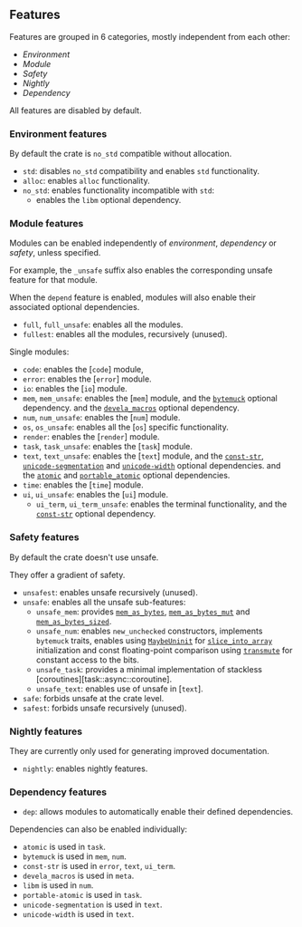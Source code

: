 ## Features

Features are grouped in 6 categories, mostly independent from each other:
- *Environment*
- *Module*
- *Safety*
- *Nightly*
- *Dependency*

All features are disabled by default.


### Environment features

By default the crate is `no_std` compatible without allocation.

- `std`: disables `no_std` compatibility and enables `std` functionality.
- `alloc`: enables `alloc` functionality.
- `no_std`: enables functionality incompatible with `std`:
  - enables the `libm` optional dependency.


### Module features

Modules can be enabled independently of *environment*, *dependency* or *safety*,
unless specified.

For example, the `_unsafe` suffix also enables the corresponding unsafe feature
for that module.

When the `depend` feature is enabled, modules will also enable their associated
optional dependencies.

- `full`, `full_unsafe`: enables all the modules.
- `fullest`: enables all the modules, recursively (unused).

Single modules:
- `code`: enables the [`code`] module,
- `error`: enables the [`error`] module.
- `io`: enables the [`io`] module.
- `mem`, `mem_unsafe`: enables the [`mem`] module,
  and the [`bytemuck`] optional dependency.
  and the [`devela_macros`] optional dependency.
- `num`, `num_unsafe`: enables the [`num`] module.
- `os`, `os_unsafe`: enables all the [`os`] specific functionality.
- `render`: enables the [`render`] module.
- `task`, `task_unsafe`: enables the [`task`] module.
- `text`, `text_unsafe`: enables the [`text`] module,
  and the [`const-str`], [`unicode-segmentation`] and [`unicode-width`] optional dependencies.
  and the [`atomic`] and [`portable_atomic`] optional dependencies.
- `time`: enables the [`time`] module.
- `ui`, `ui_unsafe`: enables the [`ui`] module.
  - `ui_term`, `ui_term_unsafe`: enables the terminal functionality,
    and the [`const-str`] optional dependency.


### Safety features

By default the crate doesn't use unsafe.

They offer a gradient of safety.

- `unsafest`: enables unsafe recursively (unused).
- `unsafe`: enables all the unsafe sub-features:
  - `unsafe_mem`: provides [`mem_as_bytes`], [`mem_as_bytes_mut`] and [`mem_as_bytes_sized`].
  - `unsafe_num`: enables `new_unchecked` constructors, implements `bytemuck` traits,
    enables using [`MaybeUninit`] for [`slice_into_array`] initialization and
    const floating-point comparison  using [`transmute`] for constant access to the bits.
  - `unsafe_task`: provides a minimal implementation of stackless
    [coroutines][task::async::coroutine].
  - `unsafe_text`: enables use of unsafe in [`text`].
- `safe`: forbids unsafe at the crate level.
- `safest`: forbids unsafe recursively (unused).


### Nightly features

They are currently only used for generating improved documentation.

- `nightly`: enables nightly features.


### Dependency features

- `dep`: allows modules to automatically enable their defined dependencies.

Dependencies can also be enabled individually:
- `atomic` is used in `task`.
- `bytemuck` is used in `mem`, `num`.
- `const-str` is used in `error`, `text`, `ui_term`.
- `devela_macros` is used in `meta`.
- `libm` is used in `num`.
- `portable-atomic` is used in `task`.
- `unicode-segmentation` is used in `text`.
- `unicode-width` is used in `text`.

[`IntBuf`]: text::IntBuf
[`IntBufable`]: text::IntBufAble
[`slice_into_array`]: data::convert::collection::slice_into_array
[`MaybeUninit`]: core::mem::MaybeUninit
[`transmute`]: core::mem::transmute
[`mem_as_bytes`]: mem::mem_as_bytes
[`mem_as_bytes_mut`]: mem::mem_as_bytes_mut
[`mem_as_bytes_sized`]: mem::mem_as_bytes_sized

[`atomic`]: dep::atomic
[`bytemuck`]: dep::bytemuck
[`devela_macros`]: dep::devela_macros
[`const-str`]: dep::const_str
[`portable_atomic`]: dep::portable_atomic
[`unicode-segmentation`]: dep::unicode_segmentation
[`unicode-width`]: dep::unicode_width
